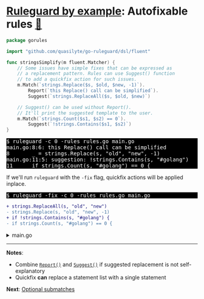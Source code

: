 # [Ruleguard by example](https://go-ruleguard.github.io/by-example/): Autofixable rules [:pencil:](https://github.com/go-ruleguard/go-ruleguard.github.io/blob/master/by-example/autofixable-rules.md)

```go
package gorules

import "github.com/quasilyte/go-ruleguard/dsl/fluent"

func stringsSimplify(m fluent.Matcher) {
	// Some issues have simple fixes that can be expressed as
	// a replacement pattern. Rules can use Suggest() function
	// to add a quickfix action for such issues.
	m.Match(`strings.Replace($s, $old, $new, -1)`).
		Report(`this Replace() call can be simplified`).
		Suggest(`strings.ReplaceAll($s, $old, $new)`)

	// Suggest() can be used without Report().
	// It'll print the suggested template to the user.
	m.Match(`strings.Count($s1, $s2) == 0`).
		Suggest(`!strings.Contains($s1, $s2)`)
}
```

<pre style="color: white; background-color: black">
$ ruleguard -c 0 -rules rules.go main.go
main.go:8:6: this Replace() call can be simplified
8		_ = strings.Replace(s, "old", "new", -1)
main.go:11:5: suggestion: !strings.Contains(s, "#golang")
11		if strings.Count(s, "#golang") == 0 {
</pre>

If we'll run `ruleguard` with the `-fix` flag, quickfix actions will be applied inplace.

<pre style="color: white; background-color: black">
$ ruleguard -fix -c 0 -rules rules.go main.go
</pre>

```diff
+ strings.ReplaceAll(s, "old", "new")
- strings.Replace(s, "old", "new", -1)
+ if !strings.Contains(s, "#golang") {
- if strings.Count(s, "#golang") == 0 {
```

<details><summary>main.go</summary>

```go
package main

import "strings"

func main() {
	var s string

	_ = strings.Replace(s, "old", "new", -1)
	_ = strings.Replace(s, "old", "new", 10) // Not matched

	if strings.Count(s, "#golang") == 0 {
		println("no golang tags?")
	}
}
```

</details>

<hr>

**Notes**:

* Combine [`Report()`](https://pkg.go.dev/github.com/quasilyte/go-ruleguard/dsl/fluent#Matcher.Report) and [`Suggest()`](https://pkg.go.dev/github.com/quasilyte/go-ruleguard/dsl/fluent#Matcher.Suggest) if suggested replacement is not self-explanatory
* Quickfix **can** replace a statement list with a single statement

**Next**: [Optional submatches](optional-submatches)
